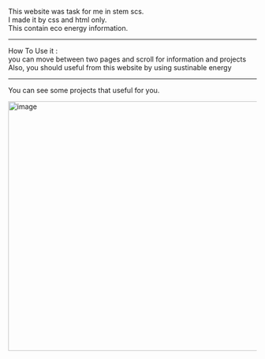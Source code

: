 This website was task for me in stem scs.
<br>
I made it by css and html only. <br>
This contain eco energy information.
____________________________________________________________________________
How To Use it : <br>
you can move between two pages and scroll for information and projects<br>
Also, you should useful from this website by using sustinable energy
_____________________________________________________________________________
You can see some projects that useful for you.

<img width="1075" height="506" alt="image" src="https://github.com/user-attachments/assets/ae859f4d-23d9-43f2-a32d-4f8b81344885" />


